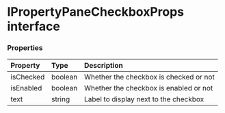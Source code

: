 # IPropertyPaneCheckboxProps interface





### Properties

| Property	   | Type	| Description|
|:-------------|:-------|:-----------|
|isChecked      | boolean | Whether the checkbox is checked or not |
|isEnabled      | boolean | Whether the checkbox is enabled or not |
|text      | string | Label to display next to the checkbox |




